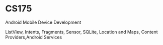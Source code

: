 # CS175
Android Mobile Device Development


ListView, Intents, Fragments, Sensor, SQLite, Location and Maps, Content Providers,Android Services
